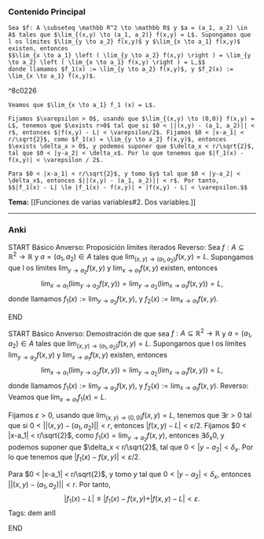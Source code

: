 ### Contenido Principal

```ad-proposition
Sea $f: A \subseteq \mathbb R^2 \to \mathbb R$ y $a = (a_1, a_2) \in A$ tales que $\lim_{(x,y) \to (a_1, a_2)} f(x,y) = L$. Supongamos que l os límites $\lim_{y \to a_2} f(x,y)$ y $\lim_{x \to a_1} f(x,y)$ existen, entonces
$$\lim_{x \to a_1} \left ( \lim_{y \to a_2} f(x,y) \right ) = \lim_{y \to a_2} \left ( \lim_{x \to a_1} f(x,y) \right ) = L,$$
donde llamamos $f_1(x) := \lim_{y \to a_2} f(x,y)$, y $f_2(x) := \lim_{x \to a_1} f(x,y)$.
```

^8c0226

```ad-proof
Veamos que $\lim_{x \to a_1} f_1 (x) = L$. 

Fijamos $\varepsilon > 0$, usando que $\lim_{(x,y) \to (0,0)} f(x,y) = L$, tenemos que $\exists r>0$ tal que si $0 < ||(x,y) - (a_1, a_2)|| < r$, entonces $|f(x,y) - L| < \varepsilon/2$. Fijamos $0 < |x-a_1| < r/\sqrt{2}$, como $f_1(x) = \lim_{y \to a_2} f(x,y)$, entonces $\exists \delta_x > 0$, y podemos suponer que $\delta_x < r/\sqrt{2}$, tal que $0 < |y-a_2| < \delta_x$. Por lo que tenemos que $|f_1(x) - f(x,y)| < \varepsilon / 2$.

Para $0 < |x-a_1| < r/\sqrt{2}$, y tomo $y$ tal que $0 < |y-a_2| < \delta_x$, entonces $||(x,y) - (a_1, a_2)|| < r$. Por tanto,
$$|f_1(x) - L| \le |f_1(x) - f(x,y)| + |f(x,y) - L| < \varepsilon.$$
```

**Tema:** [[Funciones de varias variables#2. Dos variables.]]

---
### Anki

START
Básico
Anverso: Proposición límites iterados
Reverso: Sea $f: A \subseteq \mathbb R^2 \to \mathbb R$ y $a = (a_1, a_2) \in A$ tales que $\lim_{(x,y) \to (a_1, a_2)} f(x,y) = L$. Supongamos que l os límites $\lim_{y \to a_2} f(x,y)$ y $\lim_{x \to a_1} f(x,y)$ existen, entonces
$$\lim_{x \to a_1} \left ( \lim_{y \to a_2} f(x,y) \right ) = \lim_{y \to a_2} \left ( \lim_{x \to a_1} f(x,y) \right ) = L,$$
donde llamamos $f_1(x) := \lim_{y \to a_2} f(x,y)$, y $f_2(x) := \lim_{x \to a_1} f(x,y)$.
<!--ID: 1727966478813-->
END

START
Básico
Anverso: Demostración de que sea $f: A \subseteq \mathbb R^2 \to \mathbb R$ y $a = (a_1, a_2) \in A$ tales que $\lim_{(x,y) \to (a_1, a_2)} f(x,y) = L$. Supongamos que l os límites $\lim_{y \to a_2} f(x,y)$ y $\lim_{x \to a_1} f(x,y)$ existen, entonces
$$\lim_{x \to a_1} \left ( \lim_{y \to a_2} f(x,y) \right ) = \lim_{y \to a_2} \left ( \lim_{x \to a_1} f(x,y) \right ) = L,$$
donde llamamos $f_1(x) := \lim_{y \to a_2} f(x,y)$, y $f_2(x) := \lim_{x \to a_1} f(x,y)$.
Reverso: Veamos que $\lim_{x \to a_1} f_1 (x) = L$. 

Fijamos $\varepsilon > 0$, usando que $\lim_{(x,y) \to (0,0)} f(x,y) = L$, tenemos que $\exists r>0$ tal que si $0 < ||(x,y) - (a_1, a_2)|| < r$, entonces $|f(x,y) - L| < \varepsilon/2$. Fijamos $0 < |x-a_1| < r/\sqrt{2}$, como $f_1(x) = \lim_{y \to a_2} f(x,y)$, entonces $\exists \delta_x  0$, y podemos suponer que $\delta_x < r/\sqrt{2}$, tal que $0 < |y-a_2| < \delta_x$. Por lo que tenemos que $|f_1(x) - f(x,y)| < \varepsilon / 2$.

Para $0 < |x-a_1| < r/\sqrt{2}$, y tomo $y$ tal que $0 < |y-a_2| < \delta_x$, entonces $||(x,y) - (a_1, a_2)|| < r$. Por tanto,
$$|f_1(x) - L| \le |f_1(x) - f(x,y) + |f(x,y) - L| < \varepsilon.$$
Tags: dem anII
<!--ID: 1727966478855-->
END
